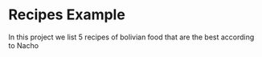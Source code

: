 # Recipes Example

In this project we list 5 recipes of bolivian food that are the best according to Nacho
